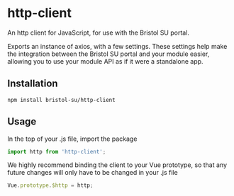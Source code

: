 # http-client
An http client for JavaScript, for use with the Bristol SU portal.

Exports an instance of axios, with a few settings. These settings help make the integration between the Bristol SU portal and your module easier, allowing you to use your module API as if it were a standalone app.

## Installation
```npm install bristol-su/http-client```

## Usage
In the top of your .js file, import the package
```js
import http from 'http-client';
```

We highly recommend binding the client to your Vue prototype, so that any future changes will only have to be changed in your .js file
```javascript
Vue.prototype.$http = http;
```
